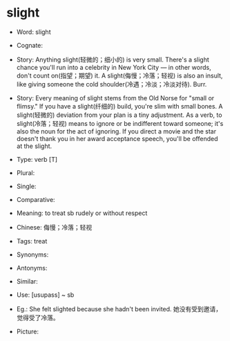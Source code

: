 # slight

- Word: slight
- Cognate: 
- Story: Anything slight(轻微的；细小的) is very small. There's a slight chance you'll run into a celebrity in New York City — in other words, don't count on(指望；期望) it. A slight(侮慢；冷落；轻视) is also an insult, like giving someone the cold shoulder(冷遇；冷淡；冷淡对待). Burr.
- Story: Every meaning of slight stems from the Old Norse for "small or flimsy." If you have a slight(纤细的) build, you're slim with small bones. A slight(轻微的) deviation from your plan is a tiny adjustment. As a verb, to slight(冷落；轻视) means to ignore or be indifferent toward someone; it's also the noun for the act of ignoring. If you direct a movie and the star doesn't thank you in her award acceptance speech, you'll be offended at the slight.

- Type: verb [T]
- Plural: 
- Single: 
- Comparative: 
- Meaning: to treat sb rudely or without respect
- Chinese: 侮慢；冷落；轻视
- Tags: treat
- Synonyms: 
- Antonyms: 
- Similar: 
- Use: [usupass] ~ sb
- Eg.: She felt slighted because she hadn't been invited. 她没有受到邀请，觉得受了冷落。
- Picture: 

